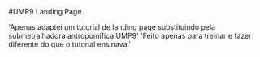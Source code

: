 #UMP9 Landing Page

'Apenas adaptei um tutorial de landing page substituindo pela submetralhadora antropomífica UMP9'
'Feito apenas para treinar e fazer diferente do que o tutorial ensinava.'
